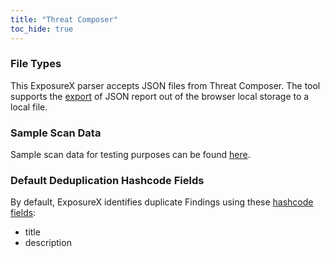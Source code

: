 ```yaml
---
title: "Threat Composer"
toc_hide: true
---
```

### File Types
This ExposureX parser accepts JSON files from Threat Composer. The tool supports the [export](https://github.com/awslabs/threat-composer/tree/main?#features) of JSON report out of the browser local storage to a local file.

### Sample Scan Data
Sample scan data for testing purposes can be found [here](https://github.com/ExposureX/django-ExposureX/tree/master/unittests/scans/threat_composer).

### Default Deduplication Hashcode Fields
By default, ExposureX identifies duplicate Findings using these [hashcode fields](https://docs.exposurex.com/en/working_with_findings/finding_deduplication/about_deduplication/):

- title
- description
